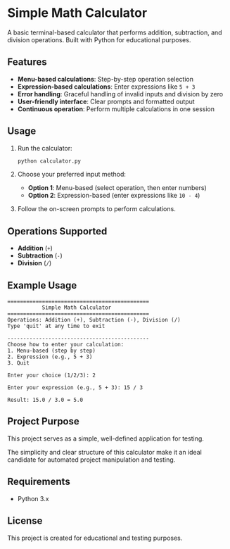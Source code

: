 # Simple Math Calculator

A basic terminal-based calculator that performs addition, subtraction, and division operations. Built with Python for educational purposes.

## Features

- **Menu-based calculations**: Step-by-step operation selection
- **Expression-based calculations**: Enter expressions like `5 + 3`
- **Error handling**: Graceful handling of invalid inputs and division by zero
- **User-friendly interface**: Clear prompts and formatted output
- **Continuous operation**: Perform multiple calculations in one session

## Usage

1. Run the calculator:
   ```bash
   python calculator.py
   ```

2. Choose your preferred input method:
   - **Option 1**: Menu-based (select operation, then enter numbers)
   - **Option 2**: Expression-based (enter expressions like `10 - 4`)

3. Follow the on-screen prompts to perform calculations.

## Operations Supported

- **Addition** (`+`)
- **Subtraction** (`-`)
- **Division** (`/`)

## Example Usage

```
=============================================
           Simple Math Calculator
=============================================
Operations: Addition (+), Subtraction (-), Division (/)
Type 'quit' at any time to exit

---------------------------------------------
Choose how to enter your calculation:
1. Menu-based (step by step)
2. Expression (e.g., 5 + 3)
3. Quit

Enter your choice (1/2/3): 2

Enter your expression (e.g., 5 + 3): 15 / 3

Result: 15.0 / 3.0 = 5.0
```

## Project Purpose

This project serves as a simple, well-defined application for testing.

The simplicity and clear structure of this calculator make it an ideal candidate for automated project manipulation and testing.

## Requirements

- Python 3.x

## License

This project is created for educational and testing purposes.